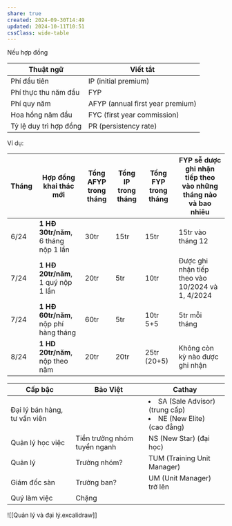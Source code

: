 ```yaml
---
share: true
created: 2024-09-30T14:49
updated: 2024-10-11T10:51
cssClass: wide-table
---
```

Nếu hợp đồng 

| Thuật ngữ            | Viết tắt                         |
| -------------------- | -------------------------------- |
| Phí đầu tiên         | IP (initial premium)             |
| Phí thực thu năm đầu | FYP                              |
| Phí quy năm          | AFYP (annual first year premium) |
| Hoa hồng năm đầu | FYC (first year commission)      |
|Tỷ lệ duy trì hợp đồng| PR (persistency rate)
Ví dụ:

| Tháng | Hợp đồng khai thác mới                | Tổng AFYP trong tháng | Tổng IP trong tháng | Tổng FYP trong tháng | FYP sễ dược ghi nhận tiếp theo vào những tháng nào và bao nhiêu |
| ----- | ------------------------------------- | --------------------- | ------------------- | -------------------- | --------------------------------------------------------------- |
| 6/24  | **1 HĐ 30tr/năm**, 6 tháng nộp 1 lần  | 30tr                  | 15tr                | 15tr                 | 15tr vào tháng 12                                               |
| 7/24  | **1 HĐ 20tr/năm**, 1 quý nộp 1 lần    | 20tr                  | 5tr                 | 10tr                 | Được ghi nhận tiếp theo vào 10/2024 và 1, 4/2024                |
| 7/24  | **1 HĐ 60tr/năm**, nộp phí hàng tháng | 60tr                  | 5tr                 | 10tr 5+5             | 5tr mỗi tháng                                                   |
| 8/24  | **1 HD 20tr/năm**, nộp theo năm       | 20tr                  | 20tr                | 25tr (20+5)          | Không còn kỳ nào được ghi nhận                                  |



| Cấp bậc                      | Bảo Việt                     | Cathay                                                                   |
| ---------------------------- | ---------------------------- | ------------------------------------------------------------------------ |
| Đại lý bán hàng, tư vấn viên |                              | <li>SA (Sale Advisor) (trung cấp)</li><li>NE (New Elite) (cao đẳng)</li> |
| Quản lý học việc             | Tiền trưởng nhóm tuyển nganh | NS (New Star) (đại học)                                                  |
| Quản lý                      | Trưởng nhóm?                 | TUM (Training Unit Manager)                                              |
| Giám đốc sàn                 | Trưởng ban?                  | UM (Unit Manager) trở lên                                                |
| Quý làm việc                 | Chặng                        |                                                                          |

![[Quản lý và đại lý.excalidraw]]